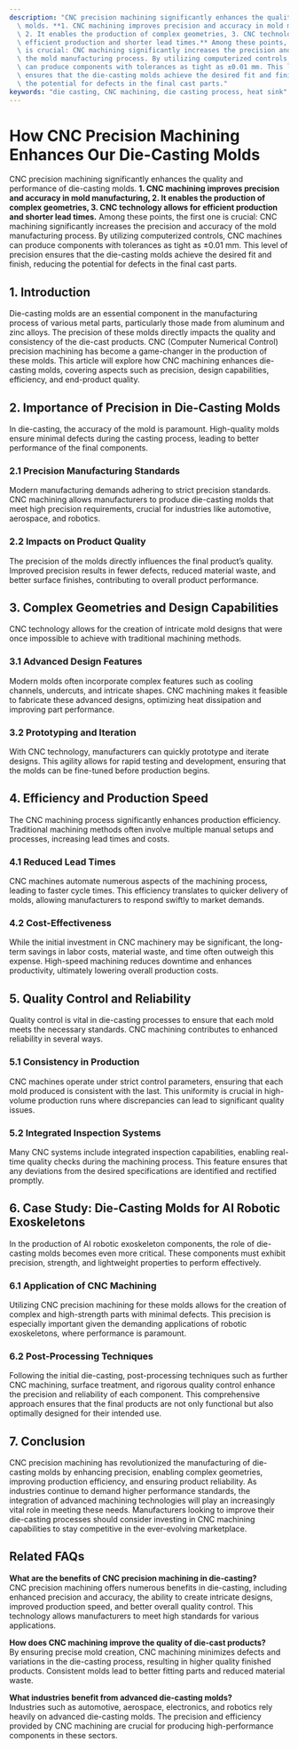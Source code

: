```yaml
---
description: "CNC precision machining significantly enhances the quality and performance of die-casting\
  \ molds. **1. CNC machining improves precision and accuracy in mold manufacturing,\
  \ 2. It enables the production of complex geometries, 3. CNC technology allows for\
  \ efficient production and shorter lead times.** Among these points, the first one\
  \ is crucial: CNC machining significantly increases the precision and accuracy of\
  \ the mold manufacturing process. By utilizing computerized controls, CNC machines\
  \ can produce components with tolerances as tight as ±0.01 mm. This level of precision\
  \ ensures that the die-casting molds achieve the desired fit and finish, reducing\
  \ the potential for defects in the final cast parts."
keywords: "die casting, CNC machining, die casting process, heat sink"
---
```

# How CNC Precision Machining Enhances Our Die-Casting Molds

CNC precision machining significantly enhances the quality and performance of die-casting molds. **1. CNC machining improves precision and accuracy in mold manufacturing, 2. It enables the production of complex geometries, 3. CNC technology allows for efficient production and shorter lead times.** Among these points, the first one is crucial: CNC machining significantly increases the precision and accuracy of the mold manufacturing process. By utilizing computerized controls, CNC machines can produce components with tolerances as tight as ±0.01 mm. This level of precision ensures that the die-casting molds achieve the desired fit and finish, reducing the potential for defects in the final cast parts.

## **1. Introduction**

Die-casting molds are an essential component in the manufacturing process of various metal parts, particularly those made from aluminum and zinc alloys. The precision of these molds directly impacts the quality and consistency of the die-cast products. CNC (Computer Numerical Control) precision machining has become a game-changer in the production of these molds. This article will explore how CNC machining enhances die-casting molds, covering aspects such as precision, design capabilities, efficiency, and end-product quality.

## **2. Importance of Precision in Die-Casting Molds**

In die-casting, the accuracy of the mold is paramount. High-quality molds ensure minimal defects during the casting process, leading to better performance of the final components. 

### **2.1 Precision Manufacturing Standards**

Modern manufacturing demands adhering to strict precision standards. CNC machining allows manufacturers to produce die-casting molds that meet high precision requirements, crucial for industries like automotive, aerospace, and robotics.

### **2.2 Impacts on Product Quality**

The precision of the molds directly influences the final product’s quality. Improved precision results in fewer defects, reduced material waste, and better surface finishes, contributing to overall product performance.

## **3. Complex Geometries and Design Capabilities**

CNC technology allows for the creation of intricate mold designs that were once impossible to achieve with traditional machining methods. 

### **3.1 Advanced Design Features**

Modern molds often incorporate complex features such as cooling channels, undercuts, and intricate shapes. CNC machining makes it feasible to fabricate these advanced designs, optimizing heat dissipation and improving part performance.

### **3.2 Prototyping and Iteration**

With CNC technology, manufacturers can quickly prototype and iterate designs. This agility allows for rapid testing and development, ensuring that the molds can be fine-tuned before production begins.

## **4. Efficiency and Production Speed**

The CNC machining process significantly enhances production efficiency. Traditional machining methods often involve multiple manual setups and processes, increasing lead times and costs.

### **4.1 Reduced Lead Times**

CNC machines automate numerous aspects of the machining process, leading to faster cycle times. This efficiency translates to quicker delivery of molds, allowing manufacturers to respond swiftly to market demands.

### **4.2 Cost-Effectiveness**

While the initial investment in CNC machinery may be significant, the long-term savings in labor costs, material waste, and time often outweigh this expense. High-speed machining reduces downtime and enhances productivity, ultimately lowering overall production costs.

## **5. Quality Control and Reliability**

Quality control is vital in die-casting processes to ensure that each mold meets the necessary standards. CNC machining contributes to enhanced reliability in several ways.

### **5.1 Consistency in Production**

CNC machines operate under strict control parameters, ensuring that each mold produced is consistent with the last. This uniformity is crucial in high-volume production runs where discrepancies can lead to significant quality issues.

### **5.2 Integrated Inspection Systems**

Many CNC systems include integrated inspection capabilities, enabling real-time quality checks during the machining process. This feature ensures that any deviations from the desired specifications are identified and rectified promptly.

## **6. Case Study: Die-Casting Molds for AI Robotic Exoskeletons**

In the production of AI robotic exoskeleton components, the role of die-casting molds becomes even more critical. These components must exhibit precision, strength, and lightweight properties to perform effectively.

### **6.1 Application of CNC Machining**

Utilizing CNC precision machining for these molds allows for the creation of complex and high-strength parts with minimal defects. This precision is especially important given the demanding applications of robotic exoskeletons, where performance is paramount.

### **6.2 Post-Processing Techniques**

Following the initial die-casting, post-processing techniques such as further CNC machining, surface treatment, and rigorous quality control enhance the precision and reliability of each component. This comprehensive approach ensures that the final products are not only functional but also optimally designed for their intended use.

## **7. Conclusion**

CNC precision machining has revolutionized the manufacturing of die-casting molds by enhancing precision, enabling complex geometries, improving production efficiency, and ensuring product reliability. As industries continue to demand higher performance standards, the integration of advanced machining technologies will play an increasingly vital role in meeting these needs. Manufacturers looking to improve their die-casting processes should consider investing in CNC machining capabilities to stay competitive in the ever-evolving marketplace.

## **Related FAQs**

**What are the benefits of CNC precision machining in die-casting?**  
CNC precision machining offers numerous benefits in die-casting, including enhanced precision and accuracy, the ability to create intricate designs, improved production speed, and better overall quality control. This technology allows manufacturers to meet high standards for various applications.

**How does CNC machining improve the quality of die-cast products?**  
By ensuring precise mold creation, CNC machining minimizes defects and variations in the die-casting process, resulting in higher quality finished products. Consistent molds lead to better fitting parts and reduced material waste.

**What industries benefit from advanced die-casting molds?**  
Industries such as automotive, aerospace, electronics, and robotics rely heavily on advanced die-casting molds. The precision and efficiency provided by CNC machining are crucial for producing high-performance components in these sectors.
